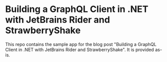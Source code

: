 # Building a GraphQL Client in .NET with JetBrains Rider and StrawberryShake

This repo contains the sample app for the blog post "Building a GraphQL Client in .NET with JetBrains Rider and StrawberryShake". It is provided as-is.
